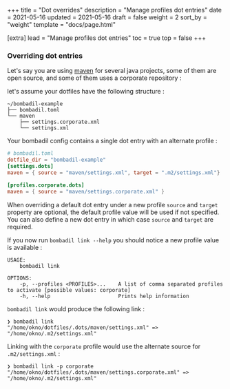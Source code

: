+++
title = "Dot overrides"
description = "Manage profiles dot entries"
date = 2021-05-16
updated = 2021-05-16
draft = false
weight = 2
sort_by = "weight"
template = "docs/page.html"

[extra]
lead = "Manage profiles dot entries"
toc = true
top = false
+++

### Overriding dot entries

Let's say you are using [maven](https://maven.apache.org/) for several java projects, some of them are open source,
and some of them uses a corporate repository :


let's assume your dotfiles have the following structure :

```shell script
~/bombadil-example
├── bombadil.toml
└── maven
    ├── settings.corporate.xml
    └── settings.xml
```

Your bombadil config contains a single dot entry with an alternate profile :

```toml
# bombadil.toml
dotfile_dir = "bombadil-example"
[settings.dots]
maven = { source = "maven/settings.xml", target = ".m2/settings.xml"}

[profiles.corporate.dots]
maven = { source = "maven/settings.corporate.xml" }
```

When overriding a default dot entry under a new profile `source` and `target` property are optional,
the default profile value will be used if not specified. You can also define a new dot entry in which case `source`
and `target` are required.

If you now run `bombadil link --help` you should notice a new profile value is available :

```
USAGE:
    bombadil link

OPTIONS:
    -p, --profiles <PROFILES>...    A list of comma separated profiles to activate [possible values: corporate]
    -h, --help                      Prints help information
```

`bombadil link` would produce the following link :
```shell script
❯ bombadil link
"/home/okno/dotfiles/.dots/maven/settings.xml" => "/home/okno/.m2/settings.xml"
```

Linking with the `corporate` profile would use the alternate source for `.m2/settings.xml` :
```shell script
❯ bombadil link -p corporate
"/home/okno/dotfiles/.dots/maven/settings.corporate.xml" => "/home/okno/.m2/settings.xml"
```